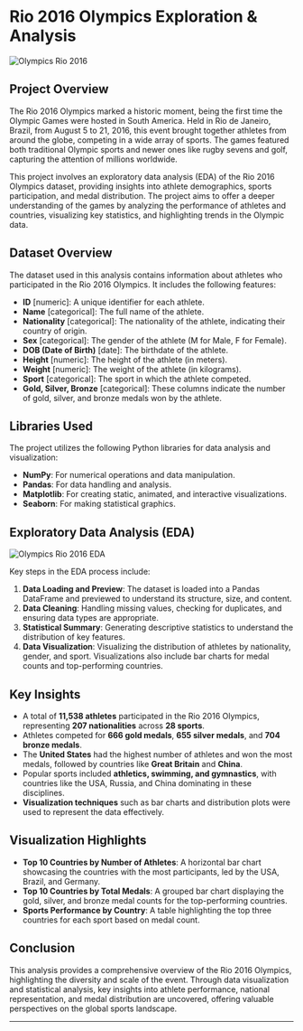 # Rio 2016 Olympics Exploration & Analysis

![Olympics Rio 2016](https://github.com/user-attachments/assets/97de863d-65c9-4473-aa23-e52367afb521)


## Project Overview

The Rio 2016 Olympics marked a historic moment, being the first time the Olympic Games were hosted in South America. Held in Rio de Janeiro, Brazil, from August 5 to 21, 2016, this event brought together athletes from around the globe, competing in a wide array of sports. The games featured both traditional Olympic sports and newer ones like rugby sevens and golf, capturing the attention of millions worldwide.

This project involves an exploratory data analysis (EDA) of the Rio 2016 Olympics dataset, providing insights into athlete demographics, sports participation, and medal distribution. The project aims to offer a deeper understanding of the games by analyzing the performance of athletes and countries, visualizing key statistics, and highlighting trends in the Olympic data.

## Dataset Overview

The dataset used in this analysis contains information about athletes who participated in the Rio 2016 Olympics. It includes the following features:

- **ID** [numeric]: A unique identifier for each athlete.
- **Name** [categorical]: The full name of the athlete.
- **Nationality** [categorical]: The nationality of the athlete, indicating their country of origin.
- **Sex** [categorical]: The gender of the athlete (M for Male, F for Female).
- **DOB (Date of Birth)** [date]: The birthdate of the athlete.
- **Height** [numeric]: The height of the athlete (in meters).
- **Weight** [numeric]: The weight of the athlete (in kilograms).
- **Sport** [categorical]: The sport in which the athlete competed.
- **Gold, Silver, Bronze** [categorical]: These columns indicate the number of gold, silver, and bronze medals won by the athlete.

## Libraries Used

The project utilizes the following Python libraries for data analysis and visualization:

- **NumPy**: For numerical operations and data manipulation.
- **Pandas**: For data handling and analysis.
- **Matplotlib**: For creating static, animated, and interactive visualizations.
- **Seaborn**: For making statistical graphics.

## Exploratory Data Analysis (EDA)

![Olympics Rio 2016 EDA](https://github.com/user-attachments/assets/6c656f3f-b4e8-452a-b75f-4277ccf57739)

Key steps in the EDA process include:

1. **Data Loading and Preview**: The dataset is loaded into a Pandas DataFrame and previewed to understand its structure, size, and content.
2. **Data Cleaning**: Handling missing values, checking for duplicates, and ensuring data types are appropriate.
3. **Statistical Summary**: Generating descriptive statistics to understand the distribution of key features.
4. **Data Visualization**: Visualizing the distribution of athletes by nationality, gender, and sport. Visualizations also include bar charts for medal counts and top-performing countries.

## Key Insights

- A total of **11,538 athletes** participated in the Rio 2016 Olympics, representing **207 nationalities** across **28 sports**.
- Athletes competed for **666 gold medals**, **655 silver medals**, and **704 bronze medals**.
- The **United States** had the highest number of athletes and won the most medals, followed by countries like **Great Britain** and **China**.
- Popular sports included **athletics, swimming, and gymnastics**, with countries like the USA, Russia, and China dominating in these disciplines.
- **Visualization techniques** such as bar charts and distribution plots were used to represent the data effectively.

## Visualization Highlights

- **Top 10 Countries by Number of Athletes**: A horizontal bar chart showcasing the countries with the most participants, led by the USA, Brazil, and Germany.
- **Top 10 Countries by Total Medals**: A grouped bar chart displaying the gold, silver, and bronze medal counts for the top-performing countries.
- **Sports Performance by Country**: A table highlighting the top three countries for each sport based on medal count.

## Conclusion

This analysis provides a comprehensive overview of the Rio 2016 Olympics, highlighting the diversity and scale of the event. Through data visualization and statistical analysis, key insights into athlete performance, national representation, and medal distribution are uncovered, offering valuable perspectives on the global sports landscape.

---
